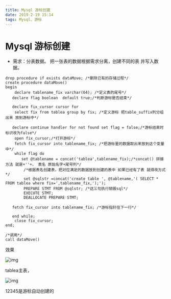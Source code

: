 ```yaml
---
title: Mysql 游标创建
date: 2019-2-19 15:14
tags: Mysql、游标
---
```

 # Mysql 游标创建

- 需求：分表数据。 把一张表的数据根据需求分离，创建不同的表 并写入数据。

```mysql
drop procedure if exists dataMove; /*删除已有的存储过程*/
create procedure dataMove()
begin
    declare tablename_fix varchar(64); /*定义表的尾号*/
   declare flag boolean  default true;/*判断游标是否结束*/
    
   declare fix_cursor cursor for 
    select fix from tablea group by fix; /*定义游标 把table_suffix列分组出来 放到游标中*/
        
   declare continue handler for not found set flag = false;/*游标结束时 标识改为false*/
    open fix_cursor;/*打开游标*/
    fetch fix_cursor into tablename_fix; /*把游标里的数据取出来放到这个变量中*/
    while flag do
       set @tablename = concat('tablea',tablename_fix);/*concat() 拼接方法 就是+''+， 表名 原始名字+尾号列*/
        /*根据表名创建表，把对应满足的数据放到创建的表中 如果已经有了表 就得改方式*/
        set @sqlstr =concat('create table ', @tablename,'( SELECT * FROM tablea where fix=',tablename_fix,');'); 
        PREPARE STMT FROM @sqlstr; /*这三句执行销毁sql*/
        EXECUTE STMT;   
        DEALLOCATE PREPARE STMT;
   
   fetch fix_cursor into tablename_fix; /*游标指针往下一行*/
    
   end while;
    close fix_cursor;
end;

/*调用*/
call dataMove()
```




效果

![img](http://tnblog.net/arcimg/cz/45356b7a439a432fb91dc9bc391fb558.png)

tablea主表，

![img](http://tnblog.net/arcimg/cz/459c954ffd1042e388e72c195a73fbe6.png)



12345是游标自动创建的

